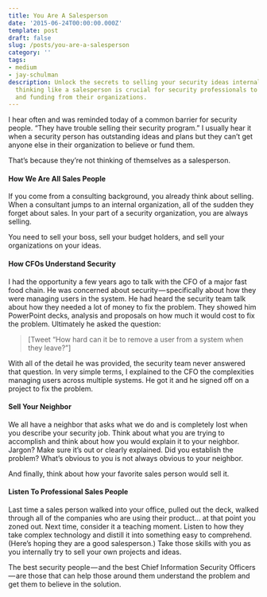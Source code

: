 ```yaml
---
title: You Are A Salesperson
date: '2015-06-24T00:00:00.000Z'
template: post
draft: false
slug: /posts/you-are-a-salesperson
category: ''
tags:
- medium
- jay-schulman
description: Unlock the secrets to selling your security ideas internally. Learn why
  thinking like a salesperson is crucial for security professionals to gain support
  and funding from their organizations.
---
```

I hear often and was reminded today of a common barrier for security people. “They have trouble selling their security program.” I usually hear it when a security person has outstanding ideas and plans but they can’t get anyone else in their organization to believe or fund them.

That’s because they’re not thinking of themselves as a salesperson.

#### How We Are All Sales People

If you come from a consulting background, you already think about selling. When a consultant jumps to an internal organization, all of the sudden they forget about sales. In your part of a security organization, you are always selling.

You need to sell your boss, sell your budget holders, and sell your organizations on your ideas.

#### How CFOs Understand Security

I had the opportunity a few years ago to talk with the CFO of a major fast food chain. He was concerned about security — specifically about how they were managing users in the system. He had heard the security team talk about how they needed a lot of money to fix the problem. They showed him PowerPoint decks, analysis and proposals on how much it would cost to fix the problem. Ultimately he asked the question:

> [Tweet “How hard can it be to remove a user from a system when they leave?”]

With all of the detail he was provided, the security team never answered that question. In very simple terms, I explained to the CFO the complexities managing users across multiple systems. He got it and he signed off on a project to fix the problem.

#### Sell Your Neighbor

We all have a neighbor that asks what we do and is completely lost when you describe your security job. Think about what you are trying to accomplish and think about how you would explain it to your neighbor. Jargon? Make sure it’s out or clearly explained. Did you establish the problem? What’s obvious to you is not always obvious to your neighbor.

And finally, think about how your favorite sales person would sell it.

#### Listen To Professional Sales People

Last time a sales person walked into your office, pulled out the deck, walked through all of the companies who are using their product… at that point you zoned out. Next time, consider it a teaching moment. Listen to how they take complex technology and distill it into something easy to comprehend. (Here’s hoping they are a good salesperson.) Take those skills with you as you internally try to sell your own projects and ideas.

The best security people — and the best Chief Information Security Officers — are those that can help those around them understand the problem and get them to believe in the solution.